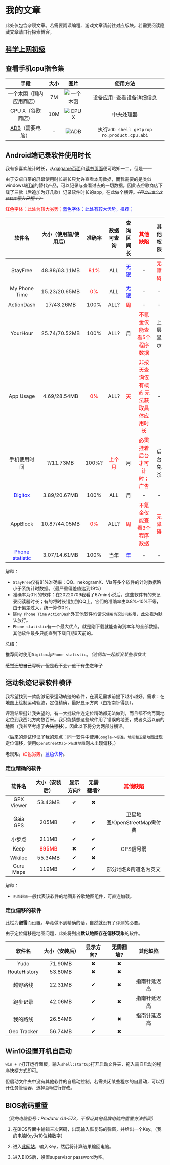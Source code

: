 # 我的文章
此处仅包含杂项文章。若需要阅读编程、游戏文章请前往对应版块。若需要阅读隐藏文章请自行探索博客。
## [科学上网初级](../hide/vpn.md)
## 查看手机cpu指令集  

<!-- * 国内应用商店：一个木函（7M）

<img alt="一个木函_指令集" src="/images/gossip/instruction_1.jpg" width="40%" height="40%"/>

* 谷歌商店：CPU X（10M）

<img alt="CPU_X" src="/images/gossip/instruction_2.jpg" width="40%" height="40%"/>

* ADB
要求电脑上有adb工具，手机开启USB调试，连接后执行`adb shell getprop ro.product.cpu.abi`命令。

<img alt="CPU_X" src="/images/gossip/instruction_3.png" width="65%" height="65%"/> -->

|手段|大小|图片|使用方法|
| :-: | :-: | :-: | :-: |
|一个木函（国内应用商店）|7M|![一个木函](/images/my_articles/yigemuhan.jpg)|设备应用-查看设备详细信息|
|CPU X（谷歌商店）|10M|![CPU X](/images/my_articles/cpux.jpg)|中央处理器|
|[ADB](../farraginous/recommend_packages.md#adb)（需要电脑）|-|![ADB](/images/my_articles/adb.png)|执行`adb shell getprop ro.product.cpu.abi`|

## Android端记录软件使用时长
我有多喜欢统计时长，从[galgame页面](../games/galgame.md)和[读书页面](../farraginous/books.md)便可略知一二。但是——

由于安卓自带的屏幕使用时长最长只允许查看本周数据，而我需要的是类似windows端[Tai](../farraginous/recommend_packages.md#tai)的替代产品，可以记录与查看过去的一切数据。因此去谷歌商店下载了三款（后追加为好几款）记录软件时长的app，在此做个横评。~~*（将`自己做个这种软件`写入日程！）*~~

<a style="text-decoration:none;color:red;">红色字体：此处为较大劣势；</a><a style="text-decoration:none;color:blue;">蓝色字体：此处有较大优势，推荐；</a>

|软件名|大小（使用前/使用后）|准确率|数据可查询|查询区间长|<a style="text-decoration:none;color:red;">其他缺陷</a>|其他权限|
| :-: | :-: | :-: | :-: | :-: | :-: | :-: |
|StayFree|48.88/63.11MB|<a style="text-decoration:none;color:red;">81%</a>|ALL|<a style="text-decoration:none;color:blue;">无限</a>|-|<a style="text-decoration:none;color:red;">无障碍</a>|
|My Phone Time|15.23/20.65MB|<a style="text-decoration:none;color:red;">0%</a>|ALL|<a style="text-decoration:none;color:blue;">无限</a>|-|-|
|ActionDash|17/43.26MB|100%|ALL?|<a style="text-decoration:none;color:red;">周</a>|-|-|
|YourHour|25.74/70.52MB|100%|ALL?|月|<a style="text-decoration:none;color:red;">不氪金仅能查看5个程序数据</a>|上层显示|
|App Usage|4.69/28.54MB|<a style="text-decoration:none;color:red;">0%</a>|ALL?|<a style="text-decoration:none;color:red;">天</a>|<a style="text-decoration:none;color:red;">非按天查询仅有概览 无法获取具体应用时长</a>|-|
|手机使用时间|?/11.73MB|100%?|<a style="text-decoration:none;color:red;">上个月</a>|月|<a style="text-decoration:none;color:red;">必需挂着后台才可计时；广告</a>|后台免杀|
|<a style="text-decoration:none;color:blue;">Digitox</a>|3.89/20.67MB|100%|ALL|月|-|-|
|AppBlock|10.87/44.05MB|<a style="text-decoration:none;color:red;">0%</a>|ALL?|<a style="text-decoration:none;color:red;">周</a>|<a style="text-decoration:none;color:red;">不氪金仅能查看3个程序数据</a>|<a style="text-decoration:none;color:red;">无障碍</a>|
|<a style="text-decoration:none;color:blue;">Phone statistic</a>|3.07/14.61MB|100%|当年|<a style="text-decoration:none;color:blue;">年</a>|-|-|

解释：
* `StayFree`仅有81%准确率：QQ、nekogramX、Via等多个软件的计时数据略小于系统计时数据。（最严重偏差值达到19%）
* 准确率为0%的软件：在20220709我看了67min小说后，这些软件有的未记录阅读器时长；有的将时长错加到QQ上。它们的准确率由0.8%-10%不等，由于偏差过大，统一算作0%。
* 除`My Phone Time` `ActionDash`外其他软件均请求`使用情况访问权限`，此处视为默认放行。
* `Phone statistic`有一个最大优点，就是刚下载就能查询到本年的全部数据。其他软件最多只能查到下载日期9天前的。

总结：

推荐同时使用`Digitox`与`Phone statistic`。*（这俩加一起都没某些家伙大*

~~感觉还想自己写啊，但是我不会，这下有生之年了~~
## 运动轨迹记录软件横评
我希望找到一款能够记录运动轨迹的软件，在满足需求前提下越小越好。需求：在地图上绘制运动轨迹，定位精确，最好显示方向（由指南针得到）。

评测结果挺让我失望的，有一大批软件连定位精确都无法做到，而且都不约而同地定位到我西北方向数百米。我只能猜想这些软件用了错误的地图，或者久远以前的地图（我甚至考虑了~~大陆漂移~~）。因此以下将分为两部分横评。

（后来的测试印证了我的观点：同一软件中使用`Google->标准，地形和卫星地图`出现定位偏移，使用`OpenStreetMap->标准地图`则未出现偏移。）

老规矩，<a style="text-decoration:none;color:red;">红色劣势</a>，<a style="text-decoration:none;color:blue;">蓝色优势</a>。

### 定位精确的软件

|软件名|大小（安装后）|显示方向?|无需翻墙?|<a style="text-decoration:none;color:red;">其他缺陷</a>|
| :-: | :-: | :-: | :-: | :-: |
|GPX Viewer|53.43MB|✔|✖|
|Gaia GPS|205MB|✔|✔|卫星地图/OpenStreetMap需付费|
|小步点|211MB|✔|✔|
|Keep|<a style="text-decoration:none;color:red;">895MB</a>|✖|✔|GPS信号弱|
|Wikiloc|55.34MB|✔|✖|
|Guru Maps|119MB|✔|✔|部分地名&街道名为英文|

解释：
* `无需翻墙`一般代表该软件的地图非谷歌地图组件，可直连加载。
### 定位偏移的软件
此栏为**避雷**而设置。毕竟做不到精确的话，自然就没有了评测的必要。

由于定位偏移是地图问题，此处将列出**默认地图存在偏移现象**的软件。

|软件名|大小（安装后）|显示方向?|无需翻墙?|其他缺陷|
| :-: | :-: | :-: | :-: | :-: |
|Yudo|71.90MB|✖|✖|
|RouteHistory|53.80MB|✖|✖|
|越野路线|22.31MB|✔|✖|指南针延迟高|
|跑步记录|42.06MB|✔|✖|指南针延迟高|
|我的路线|26.54MB|✔|✖|指南针延迟高|
|Geo Tracker|56.74MB|✔|✖|

## Win10设置开机自启动
`win + r`打开运行面板，输入`shell:startup`打开启动文件夹，拖入需自启动的程序快捷方式即可。

但启动文件夹中没有其他软件的自启动控制。若需关闭某些程序的自启动，可以打开任务管理器，选择`启动`进行修改。
## BIOS密码重置
*（我的电脑型号：Predator G3-573，不保证其他品牌电脑的重置方法相同）*

1. 在BIOS界面中输错三次密码，出现输入恢复码的弹窗，并给出一个Key。（我的电脑Key为10位纯数字）

2. 进入[此网站](https://1024kb.co.nz/bios/)，输入Key，然后将计算结果输回电脑。

3. 进入BIOS后，设置supervisor password为空。